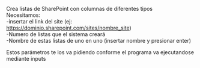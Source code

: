 Crea listas de SharePoint con columnas de diferentes tipos  
Necesitamos:  
		-insertar el link del site (ej: https://dominio.sharepoint.com/sites/nombre_site)  
		-Numero de listas que el sistema creará  
		-Nombre de estas listas de uno en uno (insertar nombre y presionar enter)  
  
Estos parámetros te los va pidiendo conforme el programa va ejecutandose mediante inputs
